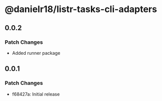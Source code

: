 # @danielr18/listr-tasks-cli-adapters

## 0.0.2

### Patch Changes

- Added runner package

## 0.0.1

### Patch Changes

- f68427a: Initial release
